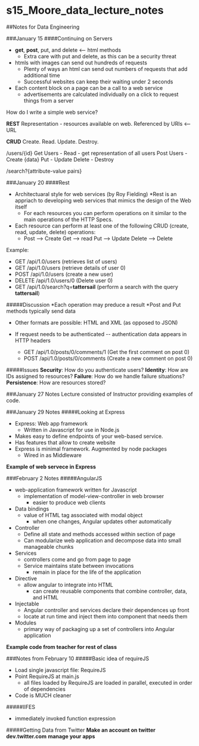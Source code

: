 # s15_Moore_data_lecture_notes
##Notes for Data Engineering

###January 15
####Continuing on Servers
* __get__, __post__, put, and delete  <-- html methods
  * Extra care with put and delete, as this can be a security threat
* htmls with images can send out hundreds of requests
  * Plenty of ways an html can send out numbers of requests that add additional time
  * Successful websites can keep their waiting under 2 seconds
* Each content block on a page can be a call to a web service
  * advertisements are calculated individually on a click to request things from a server

How do I write a simple web service? 

__REST__ 
Representation - resources available on web. Referenced by URIs <-- URL

__CRUD__
Create. Read. Update. Destroy.

/users/{id}
Get Users - Read - get representation of all users
Post Users - Create {data}
Put - Update 
Delete - Destroy

/search?{attribute-value pairs}

###January 20
####Rest
* Architectuaral style for web services (by Roy Fielding) 
  *Rest is an appriach to developing web services that mimics the design of the Web itself
  * For each resources you can perform operations on it similar to the main operations of the HTTP Specs. 
* Each resource can perform at least one of the following CRUD (create, read, update, delete) operations:
  * Post --> Create
    Get --> read
    Put --> Update
    Delete --> Delete

Example: 
  - GET /api/1.0/users (retrieves list of users) 
  - GET /api/1.0/users (retrieve details of user 0)
  - POST /api/1.0/users (create a new user) 
  - DELETE /api/1.0/users/0 (Delete user 0) 
  - GET /api/1.0/search?q=__tattersail__ (perform a search with the query __tattersail__)

#####Discussion
*Each operation may preduce a result
*Post and Put methods typically send data
  * Other formats are possible: HTML and XML (as opposed to JSON)
* If request needs to be authenticated -- authentication data appears in HTTP headers

  - GET /api/1.0/posts/0/comments/1 (Get the first comment on post 0)
  - POST /api/1.0/posts/0/comments  (Create a new comment on post 0)

#####Issues
__Security__: How do you authenticate users?
__Identity__: How are IDs assigned to resources?
__Failure__: How do we handle failure situations?
__Persistence__: How are resources stored?

###January 27 Notes
Lecture consisted of Instructor providing examples of code. 

###January 29 Notes
#####Looking at Express
* Express: Web app framework 
  * Written in Javascript for use in Node.js
* Makes easy to define endpoints of your web-based service.
* Has features that allow to create website
* Express is minimal framework. Augmented by node packages
  * Wired in as Middleware

__Example of web servece in Express__

###February 2 Notes
#####AngularJS
* web-application framework written for Javascript
  * implementation of model-view-controller in web browser
    * easier to produce web clients 
* Data bindings
  * value of HTML tag associated with modal object
    * when one changes, Angular updates other automatically
* Controller 
  * Define all state and methods accessed within section of page
  * Can modularize web application and decompose data into small manageable chunks
* Services 
  * controllers come and go from page to page
  * Service maintains state between invocations
    * remain in place for the life of the application
* Directive
  * allow angular to integrate into HTML 
    * can create reusable components that combine controller, data, and HTML
* Injectable 
  * Angular controller and services declare their dependences up front
  * locate at run time and inject them into component that needs them
* Modules
  * primary way of packaging up a set of controllers into Angular application

__Example code from teacher for rest of class__ 

###Notes from February 10
#####Basic idea of requireJS
* Load single javascript file: RequireJS
* Point RequireJS at main.js
  * all files loaded by RequireJS are loaded in parallel, executed in order of dependencies
* Code is MUCH cleaner 

#####IIFES
* immediately invoked function expression

#####Getting Data from Twitter
__Make an account on twitter__ 
__dev.twitter.com__
__manage your apps__
